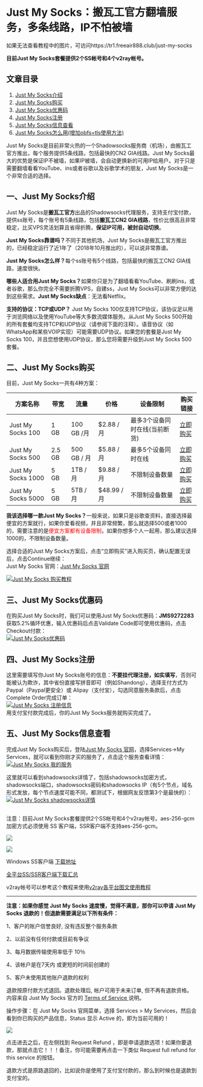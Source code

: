 <h1>Just My Socks：搬瓦工官方翻墙服务，多条线路，IP不怕被墙</h1>

如果无法查看教程中的图片，可访问https://tr1.freeair888.club/just-my-socks

**目前Just My Socks套餐提供2个SS帐号和4个v2ray帐号。**

<h2>文章目录</h2>
<ol id="user-content-content-index-contents">
 	<li><a href="#user-content-just1">Just My Socks介绍</a></li>
 	<li><a href="#user-content-just2">Just My Socks购买</a></li>
 	<li><a href="#user-content-just3">Just My Socks优惠码</a></li>
 	<li><a href="#user-content-just4">Just My Socks注册</a></li>
 	<li><a href="#user-content-just5">Just My Socks信息查看</a></li>
 	<li><a href="#user-content-just6">Just My Socks怎么用(增加obfs=tls使用方法)</a></li>
</ol>
<p class="keepp">
Just My Socks是目前非常火热的一个Shadowsocks服务商（机场），由搬瓦工官方推出，每个服务提供5条线路，包括最快的CN2 GIA线路。Just My Socks最大的优势是保证IP不被墙，如果IP被墙，会自动更换新的可用IP给用户。对于只是需要翻墙看看YouTube、ins或者谷歌以及谷歌学术的朋友，Just My Socks是一个非常合适的选择。
</p>
<h2 id="user-content-just1"><span id="just_my_socks">一、Just My Socks介绍</span></h2>
<p class="keepp">
Just My Socks是<strong>搬瓦工官方</strong>出品的Shadowsocks代理服务，支持支付宝付款，提供ss账号，每个账号有5条线路，包括<strong>搬瓦工CN2 GIA线路</strong>，性价比很高且非常稳定，比买VPS灵活划算且省得折腾，<strong>保证IP可用，被封自动切换</strong>。
</p>
<p class="keepp">
<strong>Just My Socks靠谱吗？</strong>不同于其他机场，Just My Socks是搬瓦工官方推出的，已经稳定运行了近1年了（2018年10月推出的），可以说非常靠谱。
</p>
<p class="keepp">
<strong>Just My Socks怎么样？</strong>每个ss账号有5个线路，包括最快的搬瓦工CN2 GIA线路，速度很快。
</p>
<p class="keepp">
<strong>哪些人适合用Just My Socks？</strong>如果你只是为了翻墙看看YouTube、刷刷ins，或者谷歌，那么你完全不需要折腾VPS，自建ss，Just My Socks可以非常方便的达到这些需求。<strong>Just My Socks缺点</strong>：无法看Netflix。
</p>
<p class="keepp">
<strong>支持的协议：TCP或UDP？</strong>
Just My Socks 100仅支持TCP协议，该协议足以用于浏览网络以及使用YouTube等大多数流媒体服务。从Just My Socks 500开始的所有套餐均支持TCP和UDP协议（请参阅下面的注释）。语音协议（如WhatsApp和某些VOIP实现）可能需要UDP协议。如果您的套餐是Just My Socks 100，并且您想使用UDP协议，那么您将需要升级到Just My Socks 500套餐。
</p>
<h2 id="user-content-just2"><span id="just_my_socks-2">二、Just My Socks购买</span></h2>
<p class="keepp">目前，Just My Socks一共有4种方案：</p>
<table id="tablepress-1">
<thead>
<tr>
<th>方案名称</th>
<th>带宽</th>
<th>流量</th>
<th>价格</th>
<th>设备限制</th>
<th>购买链接</th>
</tr>
</thead>
<tbody>
<tr>
<td>Just My Socks 100</td>
<td>1 GB</td>
<td>100 GB /月</td>
<td>$2.88 / 月</td>
<td>最多3个设备同时在线(当前断货)</td>
<td><a rel="nofollow" href="https://justmysocks3.net/members/aff.php?aff=8225&pid=1">立即购买</a></td>
</tr>
<tr>
<td>Just My Socks 500</td>
<td>2.5 GB</td>
<td>500 GB / 月</td>
<td>$5.88 / 月</td>
<td>最多5个设备同时在线</td>
<td><a rel="nofollow" href="https://justmysocks3.net/members/aff.php?aff=8225&pid=2">立即购买</a></td>
</tr>
<tr>
<td>Just My Socks 1000</td>
<td>5 GB</td>
<td>1TB / 月</td>
<td>$9.88 / 月</td>
<td>不限制设备数量</td>
<td><a rel="nofollow" href="https://justmysocks3.net/members/aff.php?aff=8225&pid=3">立即购买</a></td>
</tr>
<tr>
<td>Just My Socks 5000</td>
<td>5 GB</td>
<td>5TB / 月</td>
<td>$48.99 / 月</td>
<td>不限制设备数量</td>
<td><a rel="nofollow" href="https://justmysocks3.net/members/aff.php?aff=8225&pid=4">立即购买</a></td>
</tr>
</tbody>
</table>
<p class="keepp">
<strong>我该选择哪一款Just My Socks？</strong>一般来说，如果只是谷歌查资料，直接选择最便宜的方案就行，如果你爱看视频，并且非常频繁，那么就选择500或者1000的，需要注意的是<span style="color: #ff0000;">便宜方案都有设备限制</span>，如果你想多个人一起用，那么建议选择1000的，不限制设备数量。
</p>
<p class="keepp">
选择合适的Just My Socks方案后，点击“立即购买”进入购买页，确认配置无误后，点击Continue继续：
<br class="keepp">
Just My Socks 官网：<a rel="nofollow" href="https://justmysocks3.net/members/aff.php?aff=8225&gid=1">Just My Socks 官网</a>
</p>
<a href="https://github.com/killgcd/justmysocks/blob/master/images/jms-1.png" target="_blank" rel="noopener noreferrer"><img style="max-width:100%" src="https://github.com/killgcd/justmysocks/raw/master/images/jms-1.png" alt="Just My Socks 购买教程" /></a>
<h2 id="user-content-just3"><span id="just_my_socks-3">三、Just My Socks优惠码</span></h2>
<p class="keepp">
在购买Just My Socks时，我们可以使用Just My Socks优惠码：<strong>JMS9272283</strong>获取5.2%循环优惠，输入优惠码后点击Validate Code即可使用优惠码，点击Checkout付款：
<br class="keepp">
<a href="https://github.com/killgcd/justmysocks/blob/master/images/jms-2.png" target="_blank" rel="noopener noreferrer"><img style="max-width:100%" src="https://github.com/killgcd/justmysocks/raw/master/images/jms-2.png" alt="Just My Socks优惠码" /></a>
</p>
<h2 id="user-content-just4"><span id="just_my_socks-4">四、Just My Socks注册</span></h2>
<p class="keepp">
这里需要填写你Just My Socks账号的信息：<strong>不要挂代理注册，如实填写</strong>，否则可能被认为欺诈，其中省份直接写拼音即可（例如Shandong），选择支付方式为Paypal（Paypal更安全）或 Alipay（支付宝），勾选同意服务条款后，点击Complete Order完成订单：
<br class="keepp">
<a href="https://github.com/killgcd/justmysocks/blob/master/images/jms-3.png" target="_blank" rel="noopener noreferrer"><img style="max-width:100%" src="https://github.com/killgcd/justmysocks/raw/master/images/jms-3.png" alt="Just My Socks 注册信息" /></a>
<br class="keepp">
用支付宝付款完成后，你的Just My Socks服务就购买完成了。
</p>
<h2 id="user-content-just5"><span id="just_my_socks-5">五、Just My Socks信息查看</span></h2>
<p class="keepp">
完成Just My Socks购买后，登陆<a rel="nofollow" href="https://justmysocks3.net/members/aff.php?aff=8225&gid=1">Just My Socks 官网</a>，选择Services-&gt;My Services，就可以看到你刚才买的服务了，点击这个服务查看详情：
<br class="keepp">
<a href="https://github.com/killgcd/justmysocks/blob/master/images/jms-4.png" target="_blank" rel="noopener noreferrer"><img style="max-width:100%" src="https://github.com/killgcd/justmysocks/raw/master/images/jms-4.png" alt="Just My Socks 我的服务" /></a>
</p>
<p class="keepp">
这里就可以看到shadowsocks详情了，包括shadowsocks加密方式，shadowsocks端口，shadowsocks密码和shadowsocks IP（有5个节点，域名形式发放，每个节点速度可能不同，都测试下，根据网友反馈第3个是最快的）：
<br class="keepp">
<a href="https://github.com/killgcd/justmysocks/blob/master/images/jms-5.png" target="_blank" rel="noopener noreferrer"><img style="max-width:100%" src="https://github.com/killgcd/justmysocks/raw/master/images/jms-5.png" alt="Just My Socks shadowsocks详情" /></a>
</p>
<h2 id="user-content-just6"><span id="just_my_socks-6"></span></h2>
<p class="keepp">

注意：目前Just My Socks套餐提供2个SS帐号和4个v2ray帐号。aes-256-gcm 加密方式必须使用 SS 客户端，SSR客户端不支持aes-256-gcm。

![](https://cdn.jsdelivr.net/gh/Alvin9999/pac2/softimag/just1.jpg)

![](https://cdn.jsdelivr.net/gh/Alvin9999/pac2/softimag/just2.jpg)

Windows SS客户端 [下载地址](https://github.com/shadowsocks/shadowsocks-windows/releases) 

[全平台SS/SSR客户端下载汇总](http://www.mediafire.com/folder/sfqz8bmodqdx5/shadowsocks相关客户端)

v2ray帐号可以参考这个教程来使用[v2ray各平台图文使用教程](https://github.com/Alvin9999/new-pac/wiki/v2ray%E5%90%84%E5%B9%B3%E5%8F%B0%E5%9B%BE%E6%96%87%E4%BD%BF%E7%94%A8%E6%95%99%E7%A8%8B) 

***

**注意：如果你感觉 Just My Socks 速度慢，觉得不满意，那你可以申请 Just My Socks 退款的！但退款需要满足以下所有条件：**

1、客户的账户信誉良好, 没有违反整个服务条款

2、以前没有任何付款或目前有争议

3、每月数据传输使用率低于 10％

4、该帐户是在7天内 或更短的时间前创建的

5、客户未使用其他账户退款的权利

退款按原付款方式退回。退款处理后, 帐户可用于未来订单, 但不再有退款资格。内容来自 Just My Socks 官方的 [Terms of Service ](https://justmysocks3.net/members/index.php?rp=/knowledgebase/1/Terms-of-Service.html)说明。

操作步骤：在 Just My Socks 官网菜单，选择 Services > My Services，然后会看到你已购买的产品信息，Status 显示 Active 的，即为当前可用的！

![](https://cdn.jsdelivr.net/gh/Alvin9999/pac2/softimag/just2.jpg)

点击进去之后，在左侧找到 Request Refund ，即是申请退款选项！如果你要退款，那就点击它！！！备注，你可能需要再点击一下类似 Request full refund for this service 的按钮。

退款方式是原路退回的，比如说你是使用了支付宝付款的，那么到时候也是退款到支付宝的。